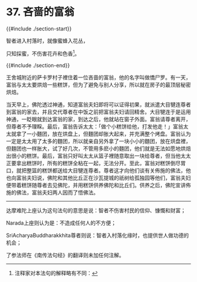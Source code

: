# 37. 吝啬的富翁
{{#include ./section-start}}

智者进入村落时，就像蜜蜂入花丛，

只知採蜜，不伤害花卉和色香[^1]。

{{#include ./section-end}}

王舍城附近的萨卡罗村子裡住着一位吝啬的富翁，他的名字叫做憍尸罗。有一天，富翁与太太要烘焙一些糕饼，但为了避免与别人分享，所以就在房子的最顶层秘密烘焙。

当天早上，佛陀透过神通，知道富翁夫妇即将可以证得初果，就派遣大目犍连尊者到富翁的家去，并且交代尊者在中饭之前把富翁夫妇请回精舍。大目犍连于是运用神通，一眨眼就到达富翁的家，到达之后，他就站在窗子外面。富翁请尊者离开，但尊者不予理睬。最后，富翁告诉太太：「做个小糕饼给他，打发他走！」富翁太太就拿了一小麵团，放在烘盘上，但麵团却胀大起来，并充满整个烤盘。富翁认为一定是太太用了太多的麵团，所以就亲自另外拿了一块小小的麵团，放在烘盘裡，但麵团也一样胀大，试了好几次，不管用多麽小的麵团，他们就是无法如愿地烘焙出很小的糕饼。最后，富翁只好叫太太从篮子裡随意取出一块给尊者，但当他太太正要拿出糕饼时，所有的糕饼全粘在一起，无法分开。至此，富翁对糕饼倒尽胃口，就把整篮的糕饼都送给大目犍连尊者。尊者这才向他们谈有关佈施的佛法，他也向富翁夫妇说，佛陀和其他比丘正在沙瓦提城的祇树给孤独园等他们，富翁夫妇便带着糕饼随尊者去见佛陀，并用糕饼供养佛陀和比丘们。供养之后，佛陀宣讲佈施的佛法，富翁夫妇两人因而了悟佛法。


---



[^1]: 注释家对本法句的解释略有不同：

达摩难陀上座认为这句法句的意思是说：智者不伤害村民的信仰、慷慨和财富；

Narada上座则认为是：不造成任何人的不方便；

SriAcharyaBuddharakkhita尊者则说：智者入村落化缘时，也提供世人做功德的机会；

了参法师在《南传法句经》的翻译则未加任何注解。

